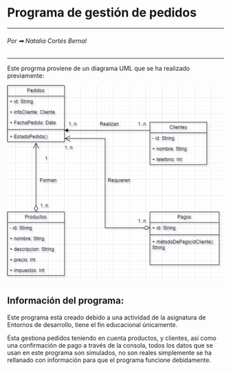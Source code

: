 # Programa de gestión de pedidos

---
###### Por ➡ Natalia Cortés Bernal

---

Este progrma proviene de un diagrama UML que se ha realizado
previamente: 

![Imagen de diagrama de clases UML](./assets/EDES-NCB-5-5.drawio.png)

## Información del programa:
Este programa está creado debido a una actividad de la 
asignatura de Entornos de desarrollo, tiene el fin 
educacional únicamente.

Ésta gestiona pedidos teniendo en cuenta productos, y clientes,
así como una confirmación de pago a través de la consola, todos
los datos que se usan en este programa son simulados, no son
reales simplemente se ha rellanado con información para que el
programa funcione debidamente.

